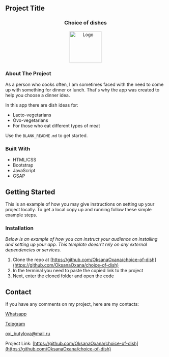 <!-- PROJECT LOGO -->

## Project Title

 <h3 align="center">Choice of dishes</h3>
<div align="center">
  <a href="https://github.com/OksanaOxana/my-portfolio/blob/main/photo_2023-08-19_13-54-31.jpg">
    <img src="https://images.unsplash.com/photo-1493836512294-502baa1986e2?ixlib=rb-4.0.3&ixid=M3wxMjA3fDB8MHxzZWFyY2h8MzJ8fGRlY2lzaW9ufGVufDB8fDB8fHww&auto=format&fit=crop&w=500&q=60" alt="Logo" width="100" height="100">
  </a>
</div> 


<!-- ABOUT THE PROJECT -->

### About The Project


As a person who cooks often, I am sometimes faced with the need to come up with something for dinner or lunch. 
That's why the app was created to help you choose a dinner idea.

In this app there are dish ideas for:
* Lacto-vegetarians
* Ovo-vegetarians
* For those who eat different types of meat

Use the `BLANK_README.md` to get started.


### Built With


* HTML/CSS
* Bootstrap
* JavaScript
* GSAP


<!-- GETTING STARTED -->
## Getting Started

This is an example of how you may give instructions on setting up your project locally.
To get a local copy up and running follow these simple example steps.


### Installation

_Below is an example of how you can instruct your audience on installing and setting up your app. This template doesn't rely on any external dependencies or services._

1. Clone the repo at [https://github.com/OksanaOxana/choice-of-dish](https://github.com/OksanaOxana/choice-of-dish)
2. In the terminal you need to paste the copied link to the project
3. Next, enter the cloned folder and open the code


<!-- CONTACT -->
## Contact


If you have any comments on my project, here are my contacts:

[Whatsapp](https://wa.me/+375299779119)

[Telegram](https://t.me/OxanaAksana)

[oxi_butylova@mail.ru](https://oxi_butylova@mail.ru)

Project Link: [https://github.com/OksanaOxana/choice-of-dish](https://github.com/OksanaOxana/choice-of-dish)
